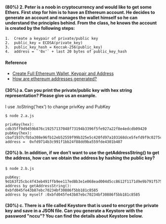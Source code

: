 #### (80%) 2. Peter is a noob in cryptocurrency and would like to get some Ethers. First step for him is to have an Ethereum account. He decides to generate an account and manages the wallet himself so he can understand the principles behind. From the class, he knows the account is created by the following steps:

    1.	Create a keypair of private/public key
    2.	public_key = ECDSA(private_key) 
    3.	public_key_hash = Keccak-256(public_key)
    4.	address = `'0x'` + last 20 bytes of public_key_hash


 #### Reference 

 - [Create Full Ethereum Wallet, Keypair and Address](https://kobl.one/blog/create-full-ethereum-keypair-and-address/)
 - [How are ethereum addresses generated?](https://ethereum.stackexchange.com/questions/3542/how-are-ethereum-addresses-generated)


 #### (30%) a. Can you print the private/public key with hex string representation? Please give us an example.

I use .toString('hex') to change privKey and PubKey
 ```
 $ node 2.a.js
 ```

 ```
 privKey(hex): cdb35ff9d9459b876c19257137048f73194b3396f5fe927a22f8e4edcdb09420
 pubKey(hex): cbaf1937cfb5a308e96fb12eb52559f99b325e5c420fd97a103168dce5fefd9f9c0275c5bf61f0e4586e5c7bc932839c3baca13a220d0dbd343675fe82e36e5c
 address =  0xfd9714b3c991f1bb24f88dd9ba559fde4301b407
 ```

 #### (20%) b. In addition, if we don’t want to use the getAddressString() to get the address, how can we obtain the address by hashing the public key?
 ```
 $ node 2.b.js
 ```
 ```
pubKey: 9d163f25cbc4f43eb491ffb9ee117ed8b3e1e068ead004d5cc8612f1171d9e9b791f5759a11d4e55b9077f0881e963d8df03faceb98a9286200b3ee32d8521ce
 address by getAddressString(): 0xbfd045fe43b87ebc70234bf30886f5bb181c8585
 address by myself :0xbfd045fe43b87ebc70234bf30886f5bb181c8585
 ```

 #### (30%) c. There is a file called Keystore that is used to encrypt the private key and save in a JSON file. Can you generate a Keystore with the password "nccu"? You can find the details about Keystore below.
